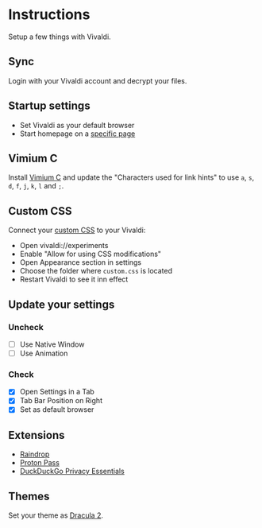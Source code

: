 # Instructions
Setup a few things with Vivaldi.


## Sync
Login with your Vivaldi account and decrypt your files.

## Startup settings
- Set Vivaldi as your default browser
- Start homepage on a [specific page](https://app.raindrop.io/my/45548736)

## Vimium C
Install [Vimium C](https://chrome.google.com/webstore/detail/vimium-c-all-by-keyboard/hfjbmagddngcpeloejdejnfgbamkjaeg) and update the "Characters used for link hints" to use `a`, `s`, `d`, `f`, `j`, `k`, `l` and `;`.

## Custom CSS
Connect your [custom CSS](custom.css) to your Vivaldi:
- Open vivaldi://experiments
- Enable "Allow for using CSS modifications"
- Open Appearance section in settings
- Choose the folder where `custom.css` is located
- Restart Vivaldi to see it inn effect

## Update your settings
### Uncheck
- [ ] Use Native Window
- [ ] Use Animation
### Check
- [x] Open Settings in a Tab
- [x] Tab Bar Position on Right
- [x] Set as default browser

## Extensions
- [Raindrop](https://chromewebstore.google.com/detail/ldgfbffkinooeloadekpmfoklnobpien)
- [Proton Pass](https://chromewebstore.google.com/detail/proton-pass-free-password/ghmbeldphafepmbegfdlkpapadhbakde)
- [DuckDuckGo Privacy Essentials](https://chromewebstore.google.com/detail/duckduckgo-privacy-essent/bkdgflcldnnnapblkhphbgpggdiikppg)

## Themes
Set your theme as [Dracula 2](https://themes.vivaldi.net/themes/V6kJN6LJWXP).
